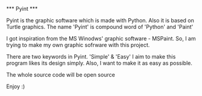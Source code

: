 *** Pyint ***

Pyint is the graphic software which is made with Python.
Also it is based on Turtle graphics.
The name 'Pyint' is compound word of 'Python' and 'Paint'

I got inspiration from the MS Winodws' graphic software - MSPaint.
So, I am trying to make my own graphic sofrware with this project.

There are two keywords in Pyint. 'Simple' & 'Easy'
I aim to make this program likes its design simply.
Also, I want to make it as easy as possible.

The whole source code will be open source

Enjoy :)
